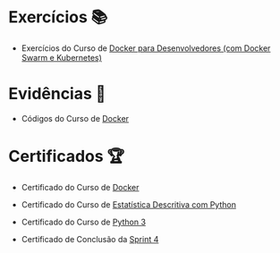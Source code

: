 # Exercícios 📚

- Exercícios do Curso de
[Docker para Desenvolvedores (com Docker Swarm e Kubernetes)](exercicios/)


# Evidências 📄

- Códigos do Curso de
[Docker](evidencias/curso-docker)


# Certificados 🏆

- Certificado do Curso de 
[Docker](https://www.udemy.com/certificate/UC-d31dece9-6915-42fe-bdcb-7cb74f98577c/)

- Certificado do Curso de
[Estatística Descritiva com Python](https://www.udemy.com/certificate/UC-4024210b-345d-4321-9781-57fb090bb848/)

- Certificado do Curso de
[Python 3](https://www.udemy.com/certificate/UC-d9ef9c89-108d-4059-a990-ff01ab1a1772/)

- Certificado de Conclusão da
[Sprint 4](https://compassuol.udemy.com/certificate/UC-882f51ad-5441-4efa-ab31-d24ced75baab/)